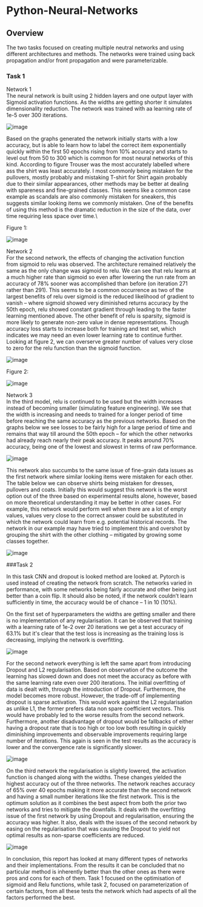 # Python-Neural-Networks

## Overview
The two tasks focused on creating multiple neutral networks and using different architectures and methods. The networks were trained using back propagation and/or front propagation and were parameterizable.

### Task 1
Network 1\
The neural network is built using 2 hidden layers and one output layer with Sigmoid activation functions. As the widths are getting shorter it simulates dimensionality reduction. The network was trained with aa learning rate of 1e-5 over 300 iterations.

![image](https://user-images.githubusercontent.com/76526590/192114590-df68bb0a-55ce-4892-93b6-50171bf4861a.png)

Based on the graphs generated the network initially starts with a low accuracy, but is able to learn how to label the correct item exponentially quickly within the first 50 epochs rising from 10% accuracy and starts to level out from 50 to 300 which is common for most neural networks of this kind. According to figure Trouser was the most accurately labelled where ass the shirt was least accurately. I most commonly being mistaken for the pullovers, mostly probably and mistaking T-shirt for Shirt again probably due to their similar appearances, other methods may be better at dealing with spareness and fine-grained classes. This seems like a common case example as scandals are also commonly mistaken for sneakers, this suggests similar looking items we commonly mistaken. One of the benefits of using this method is the dramatic reduction in the size of the data, over time requiring less space over time.\

Figure 1:

![image](https://user-images.githubusercontent.com/76526590/192114622-736db3cf-7a8a-432c-965d-4d958ee8a0b4.png)

Network 2\
For the second network, the effects of changing the activation function from sigmoid to relu was observed. The architecture remained relatively the same as the only change was sigmoid to relu. We can see that relu learns at a much higher rate than sigmoid so even after lowering the run rate from an accuracy of 78% sooner was accomplished than before (on iteration 271 rather than 291). This seems to be a common occurrence as two of the largest benefits of relu over sigmoid is the reduced likelihood of gradient to vanish – where sigmoid showed very diminished returns accuracy by the 50th epoch, relu showed constant gradient through leading to the faster learning mentioned above. The other benefit of relu is sparsity, sigmoid is more likely to generate non-zero value in dense representations. Though accuracy loss starts to increase both for training and test set, which indicates we may need an even lower learning rate to continue further. Looking at figure 2, we can overserve greater number of values very close to zero for the relu function than the sigmoid function.

![image](https://user-images.githubusercontent.com/76526590/192114956-b4560033-66ed-454a-8c4e-91332f3103a7.png)

Figure 2:

![image](https://user-images.githubusercontent.com/76526590/192114963-8fae04eb-008b-4f9d-846d-a5ed459d6c34.png)

Network 3\
In the third model, relu is continued to be used but the width increases instead of becoming smaller (simulating feature engineering). We see that the width is increasing and needs to trained for a longer period of time before reaching the same accuracy as the previous networks. Based on the graphs below we see losses to be fairly high for a large period of time and remains that way till around the 50th epoch – for which the other networks had already reach nearly their peak accuracy. It peaks around 70% accuracy, being one of the lowest and slowest in terms of raw performance.

![image](https://user-images.githubusercontent.com/76526590/192114984-3b2d5184-a09c-476b-ab9a-78f7368636dc.png)

This network also succumbs to the same issue of fine-grain data issues as the first network where similar looking items were mistaken for each other. The table below we can observe shirts being mistaken for dresses, pullovers and coats. Initially this would suggest this network is the worst option out of the three based on experimental results alone, however, based on more theoretical understanding it may be better in other cases. For example, this network would perform well when there are a lot of empty values, values very close to the correct answer could be substituted in which the network could learn from e.g. potential historical records. The network in our example may have tried to implement this and overshot by grouping the shirt with the other clothing – mitigated by growing some classes together.

![image](https://user-images.githubusercontent.com/76526590/192114989-b97effb1-e02a-4ffd-91cb-9f583aaa1a80.png)

###Task 2

In this task CNN and dropout is looked method are looked at. Pytorch is used instead of creating the network from scratch. The networks varied in performance, with some networks being fairly accurate and other being just better than a coin flip. It should also be noted, if the network couldn’t learn sufficiently in time, the accuracy would be of chance – 1 in 10 (10%).

On the first set of hyperparameters the widths are getting smaller and there is no implementation of any regularisation. It can be observed that training with a learning rate of 1e-2 over 20 iterations we get a test accuracy of 63.1% but it's clear that the test loss is increasing as the training loss is decreasing, implying the network is overfitting.

![image](https://user-images.githubusercontent.com/76526590/192115016-89303c84-3239-439b-aac0-458cc1ca55e4.png)

For the second network everything is left the same apart from introducing Dropout and L2 regularisation. Based on observation of the outcome the learning has slowed down and does not meet the accuracy as before with the same learning rate even over 200 iterations. The initial overfitting of data is dealt with, through the introduction of Dropout. Furthermore, the model becomes more robust. However, the trade-off of implementing dropout is sparse activation. This would work against the L2 regularisation as unlike L1, the former prefers data non spare coefficient vectors. This would have probably led to the worse results from the second network. Furthermore, another disadvantage of dropout would be fallbacks of either having a dropout rate that is too high or too low both resulting in quickly diminishing improvements and observable improvements requiring large number of iterations. This again is seen in the test results as the accuracy is lower and the convergence rate is significantly slower.

![image](https://user-images.githubusercontent.com/76526590/192115023-ad036c1f-47ed-44e1-822b-15ba1b69f339.png)

On the third network the regularisation is slightly lowered, the activation function is changed along with the widths. These changes yielded the highest accuracy out of the three networks. The network reaches accuracy of 65% over 40 epochs making it more accurate than the second network and having a small number iterations like the first network. This is the optimum solution as it combines the best aspect from both the prior two networks and tries to mitigate the downfalls. It deals with the overfitting issue of the first network by using Dropout and regularisation, ensuring the accuracy was higher. It also, deals with the issues of the second network by easing on the regularisation that was causing the Dropout to yield not optimal results as non-sparse coefficients are reduced.

![image](https://user-images.githubusercontent.com/76526590/192115029-94f2f8f8-89bc-4ba0-8da1-746732c741ed.png)

In conclusion, this report has looked at many different types of networks and their implementations. From the results it can be concluded that no particular method is inherently better than the other ones as there were pros and cons for each of them. Task 1 focused on the optimisation of sigmoid and Relu functions, while task 2, focused on parameterization of certain factors, from all these tests the network which had aspects of all the factors performed the best.
